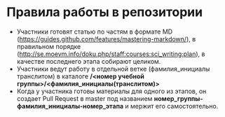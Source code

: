 # Правила работы в репозитории

  - Участники готовят статью по частям в формате MD (https://guides.github.com/features/mastering-markdown/), в правильном порядке (http://se.moevm.info/doku.php/staff:courses:sci_writing:plan), в качестве последнего этапа собирают целиком.
  - Участники  ведут работу в отдельной ветке (фамилия_инициалы транслитом) в каталоге **/<номер учебной группы>/<фамилия_инициалы(транслитом)>**
  - Когда у участника готовы материалы для одного из этапов, он создает Pull Request в master под названием **номер_группы-фамилия_инициалы-номер_этапа** и мержит его самостоятельно.
